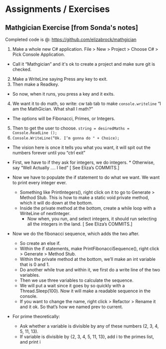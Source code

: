 # Assignments / Exercises

## Mathgician Exercise [from Sonda's notes]
Completed code is @: https://github.com/elizabrock/mathgician
1. Make a whole new C# application. File > New > Project > Choose C# > Pick Console Application.
  * Call it “Mathgician” and it's ok to create a project and make sure git is checked.
2. Make a WriteLine saying Press any key to exit.
3. Then make a Readkey.
  * So now, when it runs, you press a key and it exits.
4. We want it to do math, so write: cw tab tab to make `console.writeline` “I am the MathGician. What shall I math?”
  * The options will be Fibonacci, Primes, or Integers.
5. Then to get the user to choose. `string = desiredMaths = Console.ReadLine ();`
6. `Console.WriteLine(“Ok. I’m gonna do " + Choice);`
  * The vision here is once it tells you what you want, it will spit out the numbers forever until you “ctrl exit”

* First, we have to if they ask for integers,  we do integers. * Otherwise, say “Well Actually …. I lied”
[ See Eliza’s COMMITS.]
* Now we have to populate the if statement to do what we want. We want to print every integer ever.
  * Something like PrintIntegers(), right click on it to go to Generate > Method Stub. This is how to make a static void private method, which it will do down at the bottom.
  * Inside the private method at the bottom, create a while loop with a WriteLine of nextInteger.
    * Now when, you run, and select integers, it should run selecting all the integers in the land.
[ See Eliza’s COMMITS.]

* Now we do the fibonacci sequence, which adds the two after.
  * So create an else if.
  * Within the if statements, make PrintFibonacciSequence(), right click > Generate > Method Stub.
  * Within the private method at the bottom, we’ll make an int variable that is 0 and 1.
  * Do another while true and within it, we first do a write line of the two variables.
  * Then we use three variables to calculate the sequence.
  * We will put a wait since it goes by so quickly with a Thread.Sleep(100). Now it will make a readable sequence in the console.
  * If you want to change the name, right click > Refactor > Rename it and it ok. So that’s how we named prev to current.

* For prime theoretically:
  * Ask whether a variable is divisible by any of these numbers (2, 3, 4, 5, 11, 13).
  * If variable is divisible by {2, 3, 4, 5, 11, 13},  add i to the primes list, and print i
